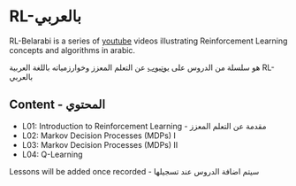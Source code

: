 # RL-بالعربي

RL-Belarabi is a series of [youtube](https://www.youtube.com/watch?v=PYLU0HtaZyU&list=PLFcnezvqVTePB76pdYU85aq1aYuE-PcO_) videos illustrating Reinforcement Learning concepts and algorithms in arabic.

هو سلسلة من الدروس على [يوتيوب](https://www.youtube.com/watch?v=PYLU0HtaZyU&list=PLFcnezvqVTePB76pdYU85aq1aYuE-PcO_) عن التعلم المعزز وخوارزمياته باللغة العربية RL-بالعربي 

## Content - المحتوي

 - L01: Introduction to Reinforcement Learning - مقدمة عن التعلم المعزز
 - L02: Markov Decision Processes (MDPs) I
 - L03: Markov Decision Processes (MDPs) II
 - L04: Q-Learning

Lessons will be added once recorded - سيتم اضافة الدروس عند تسجيلها